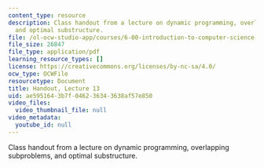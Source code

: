 ```yaml
---
content_type: resource
description: Class handout from a lecture on dynamic programming, overlapping subproblems,
  and optimal substructure.
file: /ol-ocw-studio-app/courses/6-00-introduction-to-computer-science-and-programming-fall-2008/ae5951643b7f046236343638af57e850_lec13.pdf
file_size: 26847
file_type: application/pdf
learning_resource_types: []
license: https://creativecommons.org/licenses/by-nc-sa/4.0/
ocw_type: OCWFile
resourcetype: Document
title: Handout, Lecture 13
uid: ae595164-3b7f-0462-3634-3638af57e850
video_files:
  video_thumbnail_file: null
video_metadata:
  youtube_id: null
---
```

Class handout from a lecture on dynamic programming, overlapping subproblems, and optimal substructure.